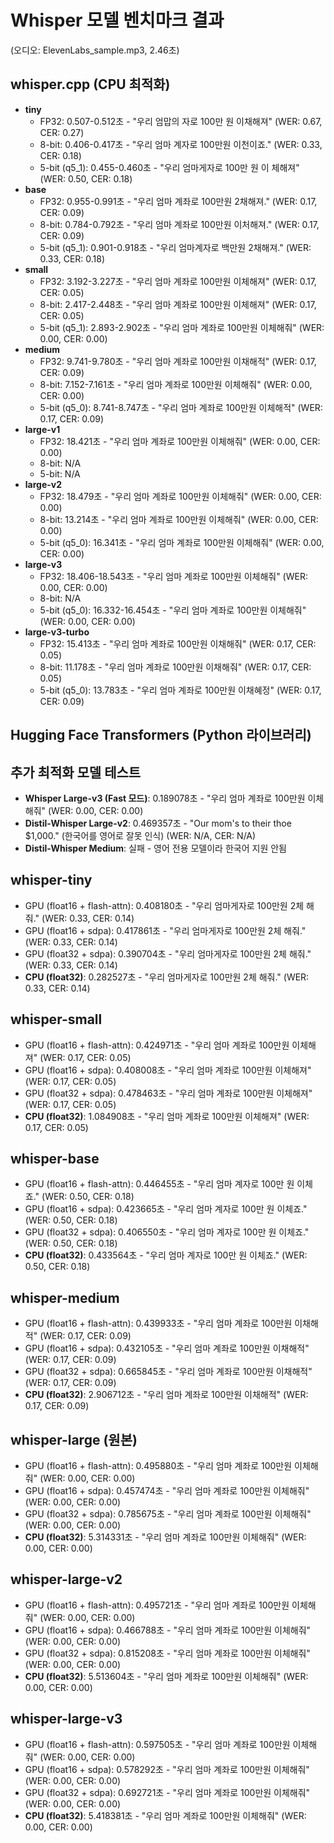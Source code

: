 # Whisper 모델 벤치마크 결과 
(오디오: ElevenLabs_sample.mp3, 2.46초)

## whisper.cpp (CPU 최적화)

*   **tiny**
    *   FP32: 0.507-0.512초 - "우리 엄맙의 자로 100만 원 이채해져" (WER: 0.67, CER: 0.27)
    *   8-bit: 0.406-0.417초 - "우리 엄마 계자로 100만원 이천이죠." (WER: 0.33, CER: 0.18)
    *   5-bit (q5_1): 0.455-0.460초 - "우리 엄마게자로 100만 원 이 체해져" (WER: 0.50, CER: 0.18)
*   **base**
    *   FP32: 0.955-0.991초 - "우리 엄마 계좌로 100만원 2채해져." (WER: 0.17, CER: 0.09)
    *   8-bit: 0.784-0.792초 - "우리 엄마 계좌로 100만원 이처해져." (WER: 0.17, CER: 0.09)
    *   5-bit (q5_1): 0.901-0.918초 - "우리 엄마계자로 백만원 2채해져." (WER: 0.33, CER: 0.18)
*   **small**
    *   FP32: 3.192-3.227초 - "우리 엄마 계좌로 100만원 이체해져" (WER: 0.17, CER: 0.05)
    *   8-bit: 2.417-2.448초 - "우리 엄마 계좌로 100만원 이체해져" (WER: 0.17, CER: 0.05)
    *   5-bit (q5_1): 2.893-2.902초 - "우리 엄마 계좌로 100만원 이체해줘" (WER: 0.00, CER: 0.00)
*   **medium**
    *   FP32: 9.741-9.780초 - "우리 엄마 계좌로 100만원 이채해적" (WER: 0.17, CER: 0.09)
    *   8-bit: 7.152-7.161초 - "우리 엄마 계좌로 100만원 이체해줘" (WER: 0.00, CER: 0.00)
    *   5-bit (q5_0): 8.741-8.747초 - "우리 엄마 계좌로 100만원 이체해적" (WER: 0.17, CER: 0.09)
*   **large-v1**
    *   FP32: 18.421초 - "우리 엄마 계좌로 100만원 이체해줘" (WER: 0.00, CER: 0.00)
    *   8-bit: N/A
    *   5-bit: N/A
*   **large-v2**
    *   FP32: 18.479초 - "우리 엄마 계좌로 100만원 이체해줘" (WER: 0.00, CER: 0.00)
    *   8-bit: 13.214초 - "우리 엄마 계좌로 100만원 이체해줘" (WER: 0.00, CER: 0.00)
    *   5-bit (q5_0): 16.341초 - "우리 엄마 계좌로 100만원 이체해줘" (WER: 0.00, CER: 0.00)
*   **large-v3**
    *   FP32: 18.406-18.543초 - "우리 엄마 계좌로 100만원 이체해줘" (WER: 0.00, CER: 0.00)
    *   8-bit: N/A
    *   5-bit (q5_0): 16.332-16.454초 - "우리 엄마 계좌로 100만원 이체해줘" (WER: 0.00, CER: 0.00)
*   **large-v3-turbo**
    *   FP32: 15.413초 - "우리 엄마 계좌로 100만원 이채해줘" (WER: 0.17, CER: 0.05)
    *   8-bit: 11.178초 - "우리 엄마 계좌로 100만원 이채해줘" (WER: 0.17, CER: 0.05)
    *   5-bit (q5_0): 13.783초 - "우리 엄마 계좌로 100만원 이채혜정" (WER: 0.17, CER: 0.09)

## Hugging Face Transformers (Python 라이브러리)

## 추가 최적화 모델 테스트
*   **Whisper Large-v3 (Fast 모드)**: 0.189078초 - "우리 엄마 계좌로 100만원 이체해줘" (WER: 0.00, CER: 0.00)
*   **Distil-Whisper Large-v2**: 0.469357초 - "Our mom's to their thoe $1,000." (한국어를 영어로 잘못 인식) (WER: N/A, CER: N/A)
*   **Distil-Whisper Medium**: 실패 - 영어 전용 모델이라 한국어 지원 안됨

## whisper-tiny
*   GPU (float16 + flash-attn): 0.408180초 - "우리 엄마게자로 100만원 2체 해줘." (WER: 0.33, CER: 0.14)
*   GPU (float16 + sdpa): 0.417861초 - "우리 엄마게자로 100만원 2체 해줘." (WER: 0.33, CER: 0.14)
*   GPU (float32 + sdpa): 0.390704초 - "우리 엄마게자로 100만원 2체 해줘." (WER: 0.33, CER: 0.14)
*   **CPU (float32)**: 0.282527초 - "우리 엄마게자로 100만원 2체 해줘." (WER: 0.33, CER: 0.14)

## whisper-small
*   GPU (float16 + flash-attn): 0.424971초 - "우리 엄마 계좌로 100만원 이체해져" (WER: 0.17, CER: 0.05)
*   GPU (float16 + sdpa): 0.408008초 - "우리 엄마 계좌로 100만원 이체해져" (WER: 0.17, CER: 0.05)
*   GPU (float32 + sdpa): 0.478463초 - "우리 엄마 계좌로 100만원 이체해져" (WER: 0.17, CER: 0.05)
*   **CPU (float32)**: 1.084908초 - "우리 엄마 계좌로 100만원 이체해져" (WER: 0.17, CER: 0.05)

## whisper-base
*   GPU (float16 + flash-attn): 0.446455초 - "우리 엄마 계자로 100만 원 이체죠." (WER: 0.50, CER: 0.18)
*   GPU (float16 + sdpa): 0.423665초 - "우리 엄마 계자로 100만 원 이체죠." (WER: 0.50, CER: 0.18)
*   GPU (float32 + sdpa): 0.406550초 - "우리 엄마 계자로 100만 원 이체죠." (WER: 0.50, CER: 0.18)
*   **CPU (float32)**: 0.433564초 - "우리 엄마 계자로 100만 원 이체죠." (WER: 0.50, CER: 0.18)

## whisper-medium
*   GPU (float16 + flash-attn): 0.439933초 - "우리 엄마 계좌로 100만원 이채해적" (WER: 0.17, CER: 0.09)
*   GPU (float16 + sdpa): 0.432105초 - "우리 엄마 계좌로 100만원 이채해적" (WER: 0.17, CER: 0.09)
*   GPU (float32 + sdpa): 0.665845초 - "우리 엄마 계좌로 100만원 이채해적" (WER: 0.17, CER: 0.09)
*   **CPU (float32)**: 2.906712초 - "우리 엄마 계좌로 100만원 이채해적" (WER: 0.17, CER: 0.09)

## whisper-large (원본)
*   GPU (float16 + flash-attn): 0.495880초 - "우리 엄마 계좌로 100만원 이체해줘" (WER: 0.00, CER: 0.00)
*   GPU (float16 + sdpa): 0.457474초 - "우리 엄마 계좌로 100만원 이체해줘" (WER: 0.00, CER: 0.00)
*   GPU (float32 + sdpa): 0.785675초 - "우리 엄마 계좌로 100만원 이체해줘" (WER: 0.00, CER: 0.00)
*   **CPU (float32)**: 5.314331초 - "우리 엄마 계좌로 100만원 이체해줘" (WER: 0.00, CER: 0.00)

## whisper-large-v2
*   GPU (float16 + flash-attn): 0.495721초 - "우리 엄마 계좌로 100만원 이체해줘" (WER: 0.00, CER: 0.00)
*   GPU (float16 + sdpa): 0.466788초 - "우리 엄마 계좌로 100만원 이체해줘" (WER: 0.00, CER: 0.00)
*   GPU (float32 + sdpa): 0.815208초 - "우리 엄마 계좌로 100만원 이체해줘" (WER: 0.00, CER: 0.00)
*   **CPU (float32)**: 5.513604초 - "우리 엄마 계좌로 100만원 이체해줘" (WER: 0.00, CER: 0.00)

## whisper-large-v3
*   GPU (float16 + flash-attn): 0.597505초 - "우리 엄마 계좌로 100만원 이체해줘" (WER: 0.00, CER: 0.00)
*   GPU (float16 + sdpa): 0.578292초 - "우리 엄마 계좌로 100만원 이체해줘" (WER: 0.00, CER: 0.00)
*   GPU (float32 + sdpa): 0.692721초 - "우리 엄마 계좌로 100만원 이체해줘" (WER: 0.00, CER: 0.00)
*   **CPU (float32)**: 5.418381초 - "우리 엄마 계좌로 100만원 이체해줘" (WER: 0.00, CER: 0.00)
